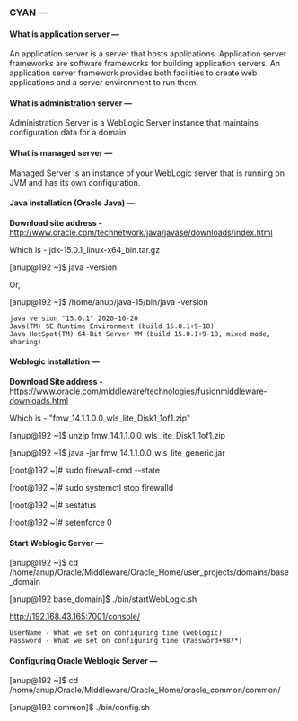 ### GYAN —

#### What is application server  —

An application server is a server that hosts applications. Application server frameworks are software frameworks for building application servers. An application server framework provides both facilities to create web applications and a server environment to run them.

#### What is administration server  —

Administration Server is a WebLogic Server instance that maintains configuration data for a domain.

#### What is managed server —

Managed Server is an instance of your WebLogic server that is running on JVM and has its own configuration.


#### Java installation (Oracle Java) —

**Download site address -** http://www.oracle.com/technetwork/java/javase/downloads/index.html

Which is - jdk-15.0.1_linux-x64_bin.tar.gz

[anup@192 ~]$ java -version

Or,

[anup@192 ~]$ /home/anup/java-15/bin/java -version

```
java version "15.0.1" 2020-10-20
Java(TM) SE Runtime Environment (build 15.0.1+9-18)
Java HotSpot(TM) 64-Bit Server VM (build 15.0.1+9-18, mixed mode, sharing)
```

#### Weblogic installation — 

**Download Site address -** https://www.oracle.com/middleware/technologies/fusionmiddleware-downloads.html

Which is - "fmw_14.1.1.0.0_wls_lite_Disk1_1of1.zip"

[anup@192 ~]$ unzip fmw_14.1.1.0.0_wls_lite_Disk1_1of1.zip

[anup@192 ~]$ java -jar fmw_14.1.1.0.0_wls_lite_generic.jar

[root@192 ~]# sudo firewall-cmd --state

[root@192 ~]# sudo systemctl stop firewalld

[root@192 ~]# sestatus

[root@192 ~]# setenforce 0


#### Start Weblogic Server —

[anup@192 ~]$ cd /home/anup/Oracle/Middleware/Oracle_Home/user_projects/domains/base_domain

[anup@192 base_domain]$ ./bin/startWebLogic.sh

http://192.168.43.165:7001/console/

```
UserName - What we set on configuring time (weblogic)
Password - What we set on configuring time (Password+987*)
```

#### Configuring Oracle Weblogic Server —

[anup@192 ~]$ cd /home/anup/Oracle/Middleware/Oracle_Home/oracle_common/common/

[anup@192 common]$ ./bin/config.sh
